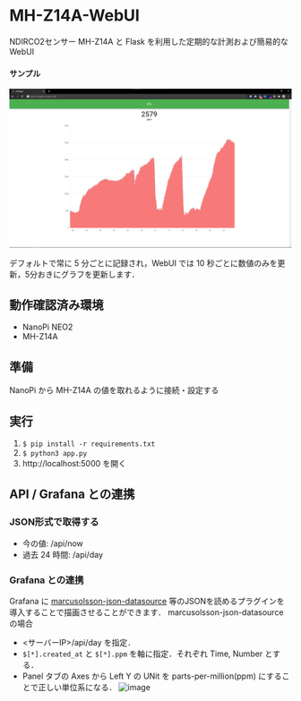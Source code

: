 # MH-Z14A-WebUI
NDIRCO2センサー MH-Z14A と Flask を利用した定期的な計測および簡易的な WebUI

#### サンプル

![](assets/ex1.png)

デフォルトで常に 5 分ごとに記録され，WebUI では 10 秒ごとに数値のみを更新，5分おきにグラフを更新します．



## 動作確認済み環境

* NanoPi NEO2
* MH-Z14A



## 準備

NanoPi から MH-Z14A の値を取れるように接続・設定する



## 実行
1. `$ pip install -r requirements.txt`
1. `$ python3 app.py`
1. http://localhost:5000 を開く


## API / Grafana との連携
### JSON形式で取得する
* 今の値: /api/now
* 過去 24 時間: /api/day

### Grafana との連携
Grafana に [marcusolsson-json-datasource](https://github.com/marcusolsson/grafana-json-datasource) 等のJSONを読めるプラグインを導入することで描画させることができます．
marcusolsson-json-datasource の場合
- <サーバーIP>/api/day を指定．
- `$[*].created_at` と `$[*].ppm` を軸に指定．それぞれ Time, Number とする．
- Panel タブの Axes から Left Y の UNit を parts-per-million(ppm) にすることで正しい単位系になる．
![image](https://user-images.githubusercontent.com/14951631/114410210-26c28e00-9be6-11eb-9fe4-ef0970f25a91.png)
